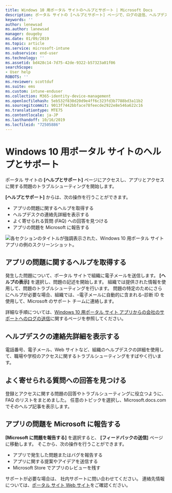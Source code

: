 ```yaml
---
title: Windows 10 用ポータル サイトのヘルプとサポート | Microsoft Docs
description: ポータル サイトの [ヘルプとサポート] ページで、ログの送信、ヘルプデスクへの連絡、および FAQ の参照を行います。
keywords: ''
author: lenewsad
ms.author: lanewsad
manager: dougeby
ms.date: 01/09/2019
ms.topic: article
ms.service: microsoft-intune
ms.subservice: end-user
ms.technology: ''
ms.assetid: bd428c14-7d75-42de-9322-b57323a01f06
searchScope:
- User help
ROBOTS: ''
ms.reviewer: scottduf
ms.suite: ems
ms.custom: intune-enduser
ms.collection: M365-identity-device-management
ms.openlocfilehash: 5eb532f830d20d9e4ff6c323fd3b7788bd3a11b2
ms.sourcegitcommit: 9013f7442bbface78feecde2922e8e546a622c16
ms.translationtype: MTE75
ms.contentlocale: ja-JP
ms.lasthandoff: 10/16/2019
ms.locfileid: "72505886"
---
```

# <a name="get-help-and-support-in-company-portal-for-windows-10"></a>Windows 10 用ポータル サイトのヘルプとサポート

ポータル サイトの **[ヘルプとサポート]** ページにアクセスし、アプリとアクセスに関する問題のトラブルシューティングを開始します。   

**[ヘルプとサポート]** からは、次の操作を行うことができます。  

* アプリの問題に関するヘルプを取得する
* ヘルプデスクの連絡先詳細を表示する
* よく寄せられる質問 (FAQ) への回答を見つける 
* アプリの問題を Microsoft に報告する

![各セクションのタイトルが強調表示された、Windows 10 用ポータル サイト アプリの例のスクリーンショット。](./media/1812_UCP_Help_Support_sections.png)  

## <a name="get-help-with-app-problems"></a>アプリの問題に関するヘルプを取得する

発生した問題について、ポータル サイトで組織に電子メールを送信します。 **[ヘルプの表示]** を選択し、問題の記述を開始します。 組織では提供された情報を使用して、問題のトラブルシューティングを行います。 問題の特定のためにさらにヘルプが必要な場合、組織では、&ndash;電子メールに自動的に含まれる&ndash;診断 ID を使用して、Microsoft のサポート チームに連絡します。  

詳細な手順については、[Windows 10 用ポータル サイト アプリからの会社のサポートへのログの送信](send-logs-to-your-it-admin-cp-windows.md)に関するページを参照してください。  

## <a name="view-helpdesk-contact-details"></a>ヘルプデスクの連絡先詳細を表示する  
電話番号、電子メール、Web サイトなど、組織のヘルプデスクの詳細を使用して、職場や学校のアクセスに関するトラブルシューティングをすばやく行います。  

## <a name="find-answers-to-frequently-asked-questions"></a>よく寄せられる質問への回答を見つける  
登録とアクセスに関する問題の回答やトラブルシューティングに役立つように、FAQ のリストをまとめました。 任意のトピックを選択し、Microsoft.docs.com でそのヘルプ記事を表示します。  

## <a name="report-app-problems-to-microsoft"></a>アプリの問題を Microsoft に報告する  
**[Microsoft に問題を報告する]** を選択すると、 **[フィードバックの送信]** ページに移動します。 そこから、次の操作を行うことができます。

* アプリで発生した問題またはバグを報告する  
* アプリに関する提案やアイデアを送信する  
* Microsoft Store でアプリのレビューを残す   


サポートが必要な場合は、 社内サポートに問い合わせてください。 連絡先情報については、[ポータル サイト Web サイト](https://go.microsoft.com/fwlink/?linkid=2010980)をご確認ください。
